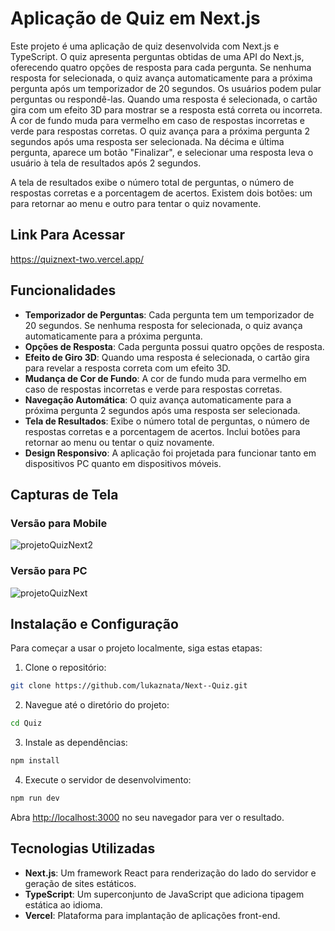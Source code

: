 # Aplicação de Quiz em Next.js

Este projeto é uma aplicação de quiz desenvolvida com Next.js e TypeScript. O quiz apresenta perguntas obtidas de uma API do Next.js, oferecendo quatro opções de resposta para cada pergunta. Se nenhuma resposta for selecionada, o quiz avança automaticamente para a próxima pergunta após um temporizador de 20 segundos. Os usuários podem pular perguntas ou respondê-las. Quando uma resposta é selecionada, o cartão gira com um efeito 3D para mostrar se a resposta está correta ou incorreta. A cor de fundo muda para vermelho em caso de respostas incorretas e verde para respostas corretas. O quiz avança para a próxima pergunta 2 segundos após uma resposta ser selecionada. Na décima e última pergunta, aparece um botão "Finalizar", e selecionar uma resposta leva o usuário à tela de resultados após 2 segundos.

A tela de resultados exibe o número total de perguntas, o número de respostas corretas e a porcentagem de acertos. Existem dois botões: um para retornar ao menu e outro para tentar o quiz novamente.


## Link Para Acessar

https://quiznext-two.vercel.app/

## Funcionalidades

- **Temporizador de Perguntas**: Cada pergunta tem um temporizador de 20 segundos. Se nenhuma resposta for selecionada, o quiz avança automaticamente para a próxima pergunta.
- **Opções de Resposta**: Cada pergunta possui quatro opções de resposta.
- **Efeito de Giro 3D**: Quando uma resposta é selecionada, o cartão gira para revelar a resposta correta com um efeito 3D.
- **Mudança de Cor de Fundo**: A cor de fundo muda para vermelho em caso de respostas incorretas e verde para respostas corretas.
- **Navegação Automática**: O quiz avança automaticamente para a próxima pergunta 2 segundos após uma resposta ser selecionada.
- **Tela de Resultados**: Exibe o número total de perguntas, o número de respostas corretas e a porcentagem de acertos. Inclui botões para retornar ao menu ou tentar o quiz novamente.
- **Design Responsivo**: A aplicação foi projetada para funcionar tanto em dispositivos PC quanto em dispositivos móveis.

## Capturas de Tela

### Versão para Mobile

![projetoQuizNext2](https://github.com/user-attachments/assets/8cd621ac-2d4f-4348-a10b-3391f378a6a3)

### Versão para PC

![projetoQuizNext](https://github.com/user-attachments/assets/c53b6024-6e72-4ad7-9e01-ab3ce37812c5)

## Instalação e Configuração

Para começar a usar o projeto localmente, siga estas etapas:

1. Clone o repositório:

```bash
git clone https://github.com/lukaznata/Next--Quiz.git
```

2. Navegue até o diretório do projeto:

```bash
cd Quiz
```

3. Instale as dependências:

```bash
npm install
```

4. Execute o servidor de desenvolvimento:

```bash
npm run dev
```

Abra [http://localhost:3000](http://localhost:3000) no seu navegador para ver o resultado.

## Tecnologias Utilizadas

- **Next.js**: Um framework React para renderização do lado do servidor e geração de sites estáticos.
- **TypeScript**: Um superconjunto de JavaScript que adiciona tipagem estática ao idioma.
- **Vercel**: Plataforma para implantação de aplicações front-end.

